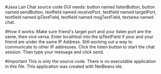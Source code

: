 #Java Lan Chat source code
GUI needs: button named listenButton, button named sendButton, textfield named receivePort, textfield named targetPort, textfield named 
ipTextField, textfield named msgTextField, textarea named chat.

#How it works:
Make sure friend's target port and your listen port are the same, then vice versa. Enter localHost into the ipTextField
if your and your friend are under the same IP Address. Still working out a way to communicate to other IP addresses. Click the listen
button to start the chat session. Then type your message and click send.

#Important
This is only the source code. There is no executable application in this file. This application was created with NetBeans ide. 
